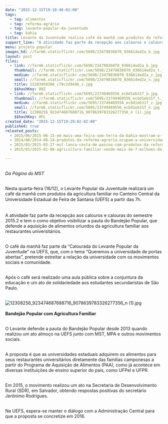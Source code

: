 ```yaml
---
date: "2015-12-15T19:10:46-02:00"
tags:
  - tag: alimentos
  - tag: reforma-agrária
  - tag: levante-popular-da-juventude
  - tag: bahia
title: Levante da Juventude realiza café da manhã com produtos da reforma agrária na UEFS
support_line: "A atividade faz parte da recepção aos calouros e calouras do semestre 2015.2 e tem o como objetivo visibilizar a pauta do Bandejão Popular, que defende a aquisição de alimentos oriundos da agricultura familiar aos restaurantes universitário"
menu: projeto popular
images_hd: //farm6.staticflickr.com/5698/23479836070_936614ed2a_b.jpg
layout: post
files:
  - link: //farm6.staticflickr.com/5698/23479836070_936614ed2a_b.jpg
    thumbnail: //farm6.staticflickr.com/5698/23479836070_936614ed2a_t.jpg
    medium: //farm6.staticflickr.com/5698/23479836070_936614ed2a_z.jpg
    small: //farm6.staticflickr.com/5698/23479836070_936614ed2a_n.jpg
    title: 22203450308_c79c2d944b_z.jpg
    $$hashKey: 09Z
  - link: //farm6.staticflickr.com/5695/23749469556_ecbd1eb31f_b.jpg
    thumbnail: //farm6.staticflickr.com/5695/23749469556_ecbd1eb31f_t.jpg
    medium: //farm6.staticflickr.com/5695/23749469556_ecbd1eb31f_z.jpg
    small: //farm6.staticflickr.com/5695/23749469556_ecbd1eb31f_n.jpg
    title: 12308256_923474687688716_9078639783326277356_n (1).jpg
    $$hashKey: 0FL
created_date: "2015-12-15T19:29:02-02:00"
published: true
releated_posts:
  - 2015/06/2015-06-15-em-mais-uma-feira-sem-terra-da-bahia-mostram-a-forca-da-producao-agroecologica.md
  - 2014/08/2014-08-14-produtos-da-reforma-agraria-ocupam-a-universidade-federal-da-bahia.md
  - 2015/03/2015-03-27-mst-lanca-cesta-de-pascoa-com-produtos-da-reforma-agraria.md
  - 2015/01/2015-01-08-agricultura-familiar-vende-mais-de-7-milhoes-de-quilos-de-produtos.md

---
```

<p><br />
<em>Da P&aacute;gina do MST</em></p>

<p><br />
Nesta quarta-feira (16/12), o Levante Popular da Juventude realizar&aacute; um caf&eacute; da manh&atilde;&nbsp;com produtos da agricultura familiar no Canteiro Central da Universidade Estadual de Feira de Santana (UEFS) a partir d<span style="line-height: 20.8px;">as 7h.&nbsp;</span>&nbsp;</p>

<p><br />
A atividade faz&nbsp;parte da recep&ccedil;&atilde;o aos calouros e calouras do semestre 2015.2 e tem o como objetivo visibilizar a pauta do Bandej&atilde;o Popular, que defende a aquisi&ccedil;&atilde;o de alimentos oriundos da agricultura familiar aos restaurantes universit&aacute;rios.&nbsp;</p>

<p><br />
O caf&eacute; da manh&atilde; faz parte da &ldquo;Calourada do Levante Popular da Juventude&rdquo; na UEFS, que, com o tema &ldquo;Queremos a universidade de portas abertas&rdquo;, pretende estreitar a rela&ccedil;&atilde;o da universidade com os movimentos sociais e comunidade.&nbsp;</p>

<p><br />
Ap&oacute;s o caf&eacute;&nbsp;ser&aacute; realizado uma aula p&uacute;blica sobre a conjuntura da educa&ccedil;&atilde;o e um ato de solidariedade aos estudantes secundaristas de S&atilde;o Paulo.</p>

<p><br />
<img alt="12308256_923474687688716_9078639783326277356_n (1).jpg" src="//farm6.staticflickr.com/5695/23749469556_ecbd1eb31f_b.jpg" /><br />
<br />
<strong>Bandej&atilde;o Popular com Agricultura Familiar</strong></p>

<p><br />
O Levante defende a pauta do Bandej&atilde;o Popular desde 2013 quando realizou um ato almo&ccedil;o na UEFS junto com MST, MPA e outros movimentos sociais.&nbsp;</p>

<p><br />
A proposta &eacute; que as universidades estaduais adquirem os alimentos para seus restaurantes universit&aacute;rios diretamente das fam&iacute;lias camponesas a partir do Programa de Aquisi&ccedil;&atilde;o de Alimentos (PAA), como j&aacute; acontece em diversas institui&ccedil;&otilde;es de ensino superior do pa&iacute;s, como UFPel e UFPR.</p>

<p><br />
Em 2015, o movimento realizou um ato na Secretaria de Desenvolvimento Rural (SDR), em Salvador, obtendo respostas positivas do secret&aacute;rio Jer&ocirc;nimo Rodrigues.</p>

<p><br />
Na UEFS, espera-se manter o di&aacute;logo com a Administra&ccedil;&atilde;o Central para que a proposta se concretize em 2016.</p>
